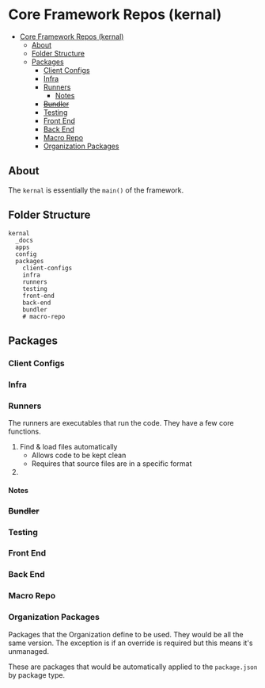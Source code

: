 # Core Framework Repos (kernal)
- [Core Framework Repos (kernal)](#core-framework-repos-kernal)
  - [About](#about)
  - [Folder Structure](#folder-structure)
  - [Packages](#packages)
    - [Client Configs](#client-configs)
    - [Infra](#infra)
    - [Runners](#runners)
      - [Notes](#notes)
    - [~~Bundler~~](#bundler)
    - [Testing](#testing)
    - [Front End](#front-end)
    - [Back End](#back-end)
    - [Macro Repo](#macro-repo)
    - [Organization Packages](#organization-packages)

## About
The `kernal` is essentially the `main()` of the framework.

## Folder Structure
```
kernal
  _docs
  apps
  config
  packages
    client-configs
    infra
    runners
    testing
    front-end
    back-end
    bundler
    # macro-repo
```

## Packages
### Client Configs
### Infra
### Runners
The runners are executables that run the code. They have a few core functions.
1. Find & load files automatically
   - Allows code to be kept clean
   - Requires that source files are in a specific format
2. 

#### Notes
### ~~Bundler~~
### Testing
### Front End
### Back End
### Macro Repo
### Organization Packages
Packages that the Organization define to be used. They would be all the same version. The exception is if an override is required but this means it's unmanaged.

These are packages that would be automatically applied to the `package.json` by package type.
